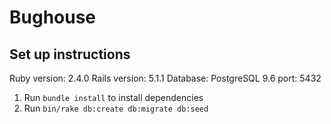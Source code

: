 # Bughouse

## Set up instructions
Ruby version: 2.4.0
Rails version: 5.1.1
Database: PostgreSQL 9.6 port: 5432

1. Run `bundle install` to install dependencies
2. Run `bin/rake db:create db:migrate db:seed`